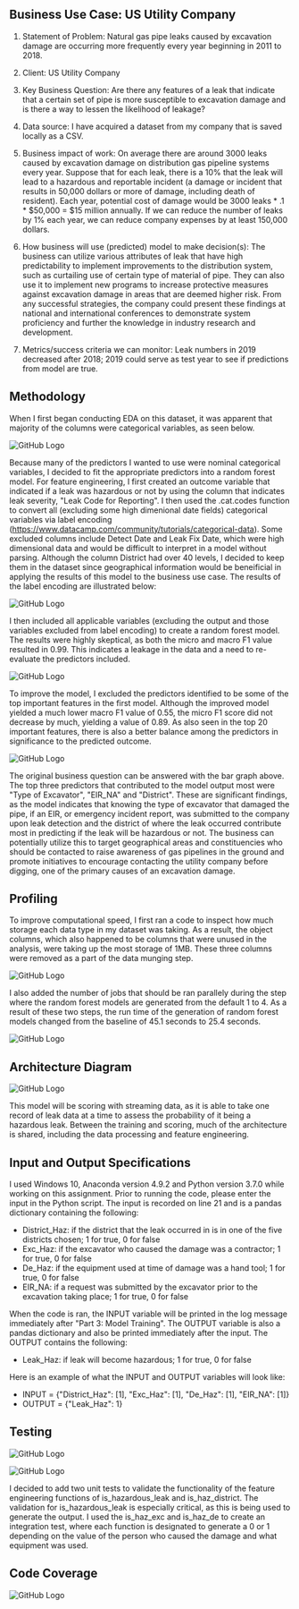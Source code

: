 ## Business Use Case: US Utility Company

1. Statement of Problem: Natural gas pipe leaks caused by excavation damage are occurring more frequently every year beginning in 2011 to 2018. 

2. Client: US Utility Company

3. Key Business Question: Are there any features of a leak that indicate that a certain set of pipe is more susceptible to excavation damage and is there a way to lessen the likelihood of leakage? 

4. Data source: I have acquired a dataset from my company that is saved locally as a CSV. 

5. Business impact of work: On average there are around 3000 leaks caused by excavation damage on distribution gas pipeline systems every year. Suppose that for each leak, there is a 10% that the leak will lead to a hazardous and reportable incident (a damage or incident that results in 50,000 dollars or more of damage, including death of resident). Each year, potential cost of damage would be 3000 leaks * .1 * $50,000 = $15 million annually. If we can reduce the number of leaks by 1% each year, we can reduce company expenses by at least 150,000 dollars. 

6. How business will use (predicted) model to make decision(s): The business can utilize various attributes of leak that have high predictability to implement improvements to the distribution system, such as curtailing use of certain type of material of pipe. They can also use it to implement new programs to increase protective measures against excavation damage in areas that are deemed higher risk. From any successful strategies, the company could present these findings at national and international conferences to demonstrate system proficiency and further the knowledge in industry research and development. 

7. Metrics/success criteria we can monitor: Leak numbers in 2019 decreased after 2018; 2019 could serve as test year to see if predictions from model are true.

## Methodology

When I first began conducting EDA on this dataset, it was apparent that majority of the columns were categorical variables, as seen below. 

![GitHub Logo](https://github.com/airitoye/excavation-damage/blob/main/img/hw3_1.png)

Because many of the predictors I wanted to use were nominal categorical variables, I decided to fit the appropriate predictors into a random forest model. For feature engineering, I first created an outcome variable that indicated if a leak was hazardous or not by using the column that indicates leak severity, "Leak Code for Reporting". I then used the .cat.codes function to convert all (excluding some high dimenional date fields) categorical variables via label encoding (https://www.datacamp.com/community/tutorials/categorical-data). Some excluded columns include Detect Date and Leak Fix Date, which were high dimensional data and would be difficult to interpret in a model without parsing. Although the column District had over 40 levels, I decided to keep them in the dataset since geographical information would be beneificial in applying the results of this model to the business use case. The results of the label encoding are illustrated below: 

![GitHub Logo](https://github.com/airitoye/excavation-damage/blob/main/img/hw3_2.png)

I then included all applicable variables (excluding the output and those variables excluded from label encoding) to create a random forest model. The results were highly skeptical, as both the micro and macro F1 value resulted in 0.99. This indicates a leakage in the data and a need to re-evaluate the predictors included. 

![GitHub Logo](https://github.com/airitoye/excavation-damage/blob/main/img/hw3_3.png)

To improve the model, I excluded the predictors identified to be some of the top important features in the first model. Although the improved model yielded a much lower macro F1 value of 0.55, the micro F1 score did not decrease by much, yielding a value of 0.89. As also seen in the top 20 important features, there is also a better balance among the predictors in significance to the predicted outcome. 

![GitHub Logo](https://github.com/airitoye/excavation-damage/blob/main/img/hw3_4.png)

The original business question can be answered with the bar graph above. The top three predictors that contributed to the model output most were "Type of Excavator", "EIR_NA" and "District". These are significant findings, as the model indicates that knowing the type of excavator that damaged the pipe, if an EIR, or emergency incident report, was submitted to the company upon leak detection and the district of where the leak occurred contribute most in predicting if the leak will be hazardous or not. The business can potentially utilize this to target geographical areas and constituencies who should be contacted to raise awareness of gas pipelines in the ground and promote initiatives to encourage contacting the utility company before digging, one of the primary causes of an excavation damage. 

## Profiling

To improve computational speed, I first ran a code to inspect how much storage each data type in my dataset was taking. As a result, the object columns, which also happened to be columns that were unused in the analysis, were taking up the most storage of 1MB. These three columns were removed as a part of the data munging step. 

![GitHub Logo](https://github.com/airitoye/excavation-damage/blob/main/img/hw4_1.png)

I also added the number of jobs that should be ran parallely during the step where the random forest models are generated from the default 1 to 4. As a result of these two steps, the run time of the generation of random forest models changed from the baseline of 45.1 seconds to 25.4 seconds. 

![GitHub Logo](https://github.com/airitoye/excavation-damage/blob/main/img/hw4_2.png)

## Architecture Diagram

![GitHub Logo](https://github.com/airitoye/excavation-damage/blob/main/img/hw5_1.png)

This model will be scoring with streaming data, as it is able to take one record of leak data at a time to assess the probability of it being a hazardous leak. Between the training and scoring, much of the architecture is shared, including the data processing and feature engineering. 

## Input and Output Specifications

I used Windows 10, Anaconda version 4.9.2 and Python version 3.7.0 while working on this assignment. Prior to running the code, please enter the input in the Python script. The input is recorded on line 21 and is a pandas dictionary containing the following:

- District_Haz: if the district that the leak occurred in is in one of the five districts chosen; 1 for true, 0 for false
- Exc_Haz: if the excavator who caused the damage was a contractor; 1 for true, 0 for false
- De_Haz: if the equipment used at time of damage was a hand tool; 1 for true, 0 for false
- EIR_NA: if a request was submitted by the excavator prior to the excavation taking place; 1 for true, 0 for false

When the code is ran, the INPUT variable will be printed in the log message immediately after "Part 3: Model Training". The OUTPUT variable is also a pandas dictionary and also be printed immediately after the input. The OUTPUT contains the following:

- Leak_Haz: if leak will become hazardous; 1 for true, 0 for false 

Here is an example of what the INPUT and OUTPUT variables will look like:

- INPUT = {"District_Haz": [1], "Exc_Haz": [1], "De_Haz": [1], "EIR_NA": [1]}
- OUTPUT = {"Leak_Haz": 1}

## Testing

![GitHub Logo](https://github.com/airitoye/excavation-damage/blob/main/img/hw5_3.png)

![GitHub Logo](https://github.com/airitoye/excavation-damage/blob/main/img/hw5_4.png)

I decided to add two unit tests to validate the functionality of the feature engineering functions of is_hazardous_leak and is_haz_district. The validation for is_hazardous_leak is especially critical, as this is being used to generate the output. I used the is_haz_exc and is_haz_de to create an integration test, where each function is designated to generate a 0 or 1 depending on the value of the person who caused the damage and what equipment was used. 

## Code Coverage

![GitHub Logo](https://github.com/airitoye/excavation-damage/blob/main/img/hw5_2.png)